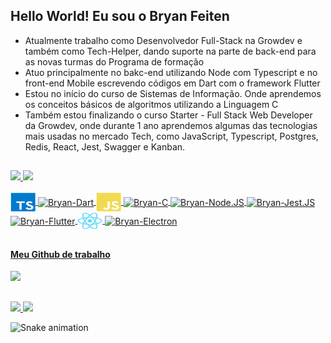 ## Hello World! Eu sou o Bryan Feiten

- Atualmente trabalho como Desenvolvedor Full-Stack na Growdev e também como Tech-Helper, dando suporte na parte de back-end para as novas turmas do Programa de formação
- Atuo principalmente no bakc-end utilizando Node com Typescript e no front-end Mobile escrevendo códigos em Dart com o framework Flutter
- Estou no início do curso de Sistemas de Informação. Onde aprendemos os conceitos básicos de algoritmos utilizando a Linguagem C
- Também estou finalizando o curso Starter - Full Stack Web Developer da Growdev, onde durante 1 ano aprendemos algumas das tecnologias mais usadas no mercado Tech, como JavaScript, Typescript, Postgres, Redis, React, Jest, Swagger e Kanban.

##

<div>
  <a href="https://beacons.ai/bryanfeiten">
    <img height="180em"
      src="https://github-readme-stats.vercel.app/api?username=bryanfeiten&show_icons=true&theme=github_dark&include_all_commits=true&count_private=true" />
    <img height="180em"
      src="https://github-readme-stats.vercel.app/api/top-langs/?username=bryanfeiten&layout=compact&langs_count=16&theme=github_dark" />
</div>

<div style="display: inline_block"><br>
  <img align="center" alt="Bryan-Ts" height="30" width="40" src="https://raw.githubusercontent.com/devicons/devicon/master/icons/typescript/typescript-plain.svg">
  <img align="center" alt="Bryan-Dart" height="30" width="40" src="https://cdn.jsdelivr.net/gh/devicons/devicon/icons/dart/dart-original.svg">
  <img align="center" alt="Bryan-Js" height="30" width="40" src="https://raw.githubusercontent.com/devicons/devicon/master/icons/javascript/javascript-plain.svg">
  <img align="center" alt="Bryan-C" height="30" width="40" src="https://cdn.jsdelivr.net/gh/devicons/devicon/icons/c/c-original.svg">
  <img align="center" alt="Bryan-Node.JS" height="30" width="40" src="https://cdn.jsdelivr.net/gh/devicons/devicon/icons/nodejs/nodejs-original.svg">
  <img align="center" alt="Bryan-Jest.JS" height="30" width="40" src="https://cdn.jsdelivr.net/gh/devicons/devicon/icons/jest/jest-plain.svg">
  <img align="center" alt="Bryan-Flutter" height="30" width="40" src="https://cdn.jsdelivr.net/gh/devicons/devicon/icons/flutter/flutter-original.svg">
  <img align="center" alt="Bryan-React" height="30" width="40" src="https://raw.githubusercontent.com/devicons/devicon/master/icons/react/react-original.svg">
  <img align="center" alt="Bryan-Electron" height="30" width="40" src="https://cdn.jsdelivr.net/gh/devicons/devicon/icons/electron/electron-original.svg">
</div>

##

<div>
  <h4>Meu Github de trabalho</h4>
  <a href="https://github.com/bryan-growdev">
    <img src="https://img.shields.io/badge/GitHub-100000?style=for-the-badge&logo=github&logoColor=white">
  </a>
</div>

##

<div>
  <a href="mailto:bryan.felipe.feiten@gmail.com">
    <img src="https://img.shields.io/badge/Gmail-D14836?style=for-the-badge&logo=gmail&logoColor=white" target="_blank">
  </a>
  <a href="https://www.linkedin.com/in/BryanFeiten" target="_blank">
    <img src="https://img.shields.io/badge/-LinkedIn-%230077B5?style=for-the-badge&logo=linkedin&logoColor=white" target="_blank">
  </a>
</div>

![Snake animation](https://github.com/bryanfeiten/bryanfeiten/blob/output/github-contribution-grid-snake.svg)
